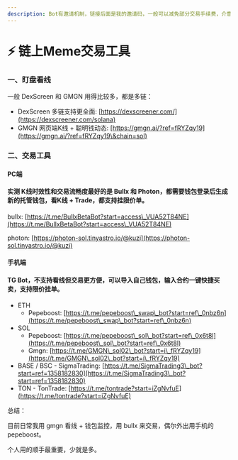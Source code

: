 ```yaml
---
description: Bot有邀请机制，链接后面是我的邀请码，一般可以减免部分交易手续费，介意可去掉。
---
```


# ⚡ 链上Meme交易工具

### 一、盯盘看线

一般 DexScreen 和 GMGN 用得比较多，都是多链：

* DexScreen 多链支持更全面: [https://dexscreener.com/](https://dexscreener.com/solana)
* GMGN 网页端K线 + 聪明钱动态: [https://gmgn.ai/?ref=fRYZqy19](https://gmgn.ai/?ref=fRYZqy19\&chain=sol)

### 二、交易工具

#### PC端

#### 实测 K线时效性和交易流畅度最好的是 Bullx 和 Photon，都需要钱包登录后生成新的托管钱包，看K线 + Trade，都支持挂限价单。

bullx: [https://t.me/BullxBetaBot?start=access\_VUA52T84NE](https://t.me/BullxBetaBot?start=access\_VUA52T84NE)

photon: [https://photon-sol.tinyastro.io/@kuzi](https://photon-sol.tinyastro.io/@kuzi)

#### 手机端

#### TG Bot，不支持看线但交易更方便，可以导入自己钱包，输入合约一键快捷买卖，支持限价挂单。

* ETH&#x20;
  * Pepeboost: [https://t.me/pepeboost\_swap\_bot?start=ref\_0nbz6n](https://t.me/pepeboost\_swap\_bot?start=ref\_0nbz6n)
* SOL
  * Pepeboost: [https://t.me/pepeboost\_sol\_bot?start=ref\_0x6t8l](https://t.me/pepeboost\_sol\_bot?start=ref\_0x6t8l)
  * Gmgn: [https://t.me/GMGN\_sol02\_bot?start=i\_fRYZqy19](https://t.me/GMGN\_sol02\_bot?start=i\_fRYZqy19)
* BASE / BSC - SigmaTrading: [https://t.me/SigmaTrading3\_bot?start=ref=1358182830](https://t.me/SigmaTrading3\_bot?start=ref=1358182830)
* TON - TonTrade: [https://t.me/tontrade?start=iZgNvfuE](https://t.me/tontrade?start=iZgNvfuE)



总结：

目前日常我用 gmgn 看线 + 钱包监控，用 bullx 来交易，偶尔外出用手机的 pepeboost。

个人用的顺手最重要，少就是多。





